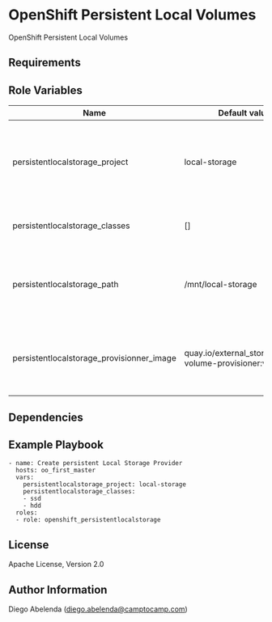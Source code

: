 OpenShift Persistent Local Volumes
==================================

OpenShift Persistent Local Volumes

Requirements
------------

Role Variables
--------------

| Name                                      | Default value                                            |                                                                           |
|-------------------------------------------|----------------------------------------------------------|---------------------------------------------------------------------------|
| persistentlocalstorage_project            | local-storage                                            | The namespace where the Persistent Local Volume Provider will be deployed |
| persistentlocalstorage_classes            | []                                                       | Storage classes that will be created                                      |
| persistentlocalstorage_path               | /mnt/local-storage                                       | Path on the hosts that will be used as base for the local storage classes |
| persistentlocalstorage_provisionner_image | quay.io/external_storage/local-volume-provisioner:v1.0.1 | Docker image for the persistent storage volume provisionner               |

Dependencies
------------


Example Playbook
----------------

```
- name: Create persistent Local Storage Provider
  hosts: oo_first_master
  vars:
    persistentlocalstorage_project: local-storage
    persistentlocalstorage_classes:
    - ssd
    - hdd
  roles:
  - role: openshift_persistentlocalstorage
```

License
-------

Apache License, Version 2.0

Author Information
------------------

Diego Abelenda (diego.abelenda@camptocamp.com)
